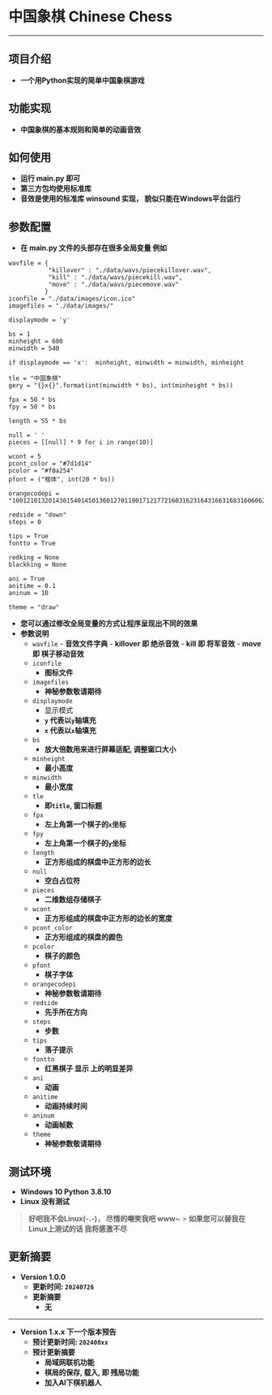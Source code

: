 # 中国象棋 Chinese Chess

---

## 项目介绍
- **一个用Python实现的简单中国象棋游戏**
## 功能实现
- **中国象棋的基本规则和简单的动画音效**
## 如何使用
- **运行 __main__.py 即可**
- **第三方包均使用标准库**
- **音效是使用的标准库 __winsound__ 实现， 貌似只能在Windows平台运行**
## 参数配置
- **在 __main__.py 文件的头部存在很多全局变量 例如**
```python3
wavfile = {
           "killover" : "./data/wavs/piecekillover.wav",
           "kill" : "./data/wavs/piecekill.wav",
           "move" : "./data/wavs/piecemove.wav"
          }
iconfile = "./data/images/icon.ico"
imagefiles = "./data/images/"

displaymode = 'y'

bs = 1
minheight = 600
minwidth = 540

if displaymode == 'x':  minheight, minwidth = minwidth, minheight

tle = "中国象棋"
gery = "{}x{}".format(int(minwidth * bs), int(minheight * bs))

fpx = 50 * bs
fpy = 50 * bs

length = 55 * bs

null = ' '
pieces = [[null] * 9 for i in range(10)]

wcont = 5
pcont_color = "#7d1d14"
pcolor = "#f0a254"
pfont = ("楷体", int(20 * bs))

orangecodepi = "100121013201430154014501360127011801712177216031623164316631683160606260646066606860717077701090219032904390549045903690279018900"

redside = "down"
steps = 0

tips = True
fontto = True

redking = None
blackking = None

ani = True
anitime = 0.1
aninum = 10

theme = "draw"
```
- **您可以通过修改全局变量的方式让程序呈现出不同的效果**
- **参数说明**
    - `wavfile`
            - **音效文件字典**
            - **killover 即 绝杀音效**
            - **kill 即 将军音效**
            - **move 即 棋子移动音效**
    - `iconfile`
        - **图标文件**
    - `imagefiles`
        - **神秘参数敬请期待**
    - `displaymode`
        - 显示模式
        - **`y` 代表以`y`轴填充**
        - **`x` 代表以`x`轴填充**
    - `bs`
        - **放大倍数用来进行屏幕适配, 调整窗口大小**
    - `minheight` 
        - **最小高度**
    - `minwidth`
        - **最小宽度**
    - `tle`
        - **即`title`, 窗口标题**
    - `fpx`
        - **左上角第一个棋子的`x`坐标**
    - `fpy`
        - **左上角第一个棋子的`y`坐标**
    - `length`
        - **正方形组成的棋盘中正方形的边长**
    - `null`
        - **空白占位符**
    - `pieces`
        - **二维数组存储棋子**
    - `wcont`
        - **正方形组成的棋盘中正方形的边长的宽度**
    - `pcont_color`
        - **正方形组成的棋盘的颜色**
    - `pcolor`
        - **棋子的颜色**        
    - `pfont`
        - **棋子字体**
    - `orangecodepi`
        - **神秘参数敬请期待**
    - `redside`
        - **先手所在方向**
    - `steps`
        - **步数**
    - `tips`
        - **落子提示**
    - `fontto`
        - **红黑棋子 显示 上的明显差异**
    - `ani`
        - **动画**
    - `anitime`
        - **动画持续时间**
    - `aninum`
        - **动画帧数**
    - `theme`
        - **神秘参数敬请期待**

## 测试环境
- __Windows 10 Python 3.8.10__
- **Linux 没有测试**
> **好吧我不会Linux(-.-)， 尽情的嘲笑我吧 www~**
    > **如果您可以替我在Linux上测试的话 我将感激不尽**
## 更新摘要
- **Version 1.0.0**
    - **更新时间: `20240726`**
    - **更新摘要**
        - **无**

---
- **Version 1.x.x 下一个版本预告**
    - **预计更新时间: `202408xx`**
    - **预计更新摘要**
        - **局域网联机功能**
        - **棋局的保存, 载入, 即 残局功能**
        - **加入AI下棋机器人**


  